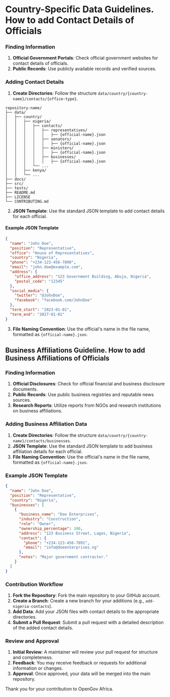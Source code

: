 # Country-Specific Data Guidelines. How to add Contact Details of Officials

### Finding Information
1. **Official Government Portals**: Check official government websites for contact details of officials.
2. **Public Records**: Use publicly available records and verified sources.

### Adding Contact Details
1. **Create Directories**: Follow the structure `data/country/{country-name}/contacts/{office-type}`.
```plaintext
repository-name/
├── data/
│   ├── country/
│   │   ├── nigeria/
│   │   │   ├── contacts/
│   │   │   │   ├── representatives/
│   │   │   │   │   ├── {official-name}.json
│   │   │   │   ├── senators/
│   │   │   │   │   ├── {official-name}.json
│   │   │   │   ├── ministers/
│   │   │   │   │   ├── {official-name}.json
│   │   │   │   ├── businesses/
│   │   │   │   │   ├── {official-name}.json
│   │   │   └── ...
│   │   ├── kenya/
│   │   └── ...
├── docs/
├── src/
├── tests/
├── README.md
├── LICENSE
└── CONTRIBUTING.md
```
2. **JSON Template**: Use the standard JSON template to add contact details for each official.

#### Example JSON Template
```json
{
  "name": "John Doe",
  "position": "Representative",
  "office": "House of Representatives",
  "country": "Nigeria",
  "phone": "+234-123-456-7890",
  "email": "john.doe@example.com",
  "address": {
    "office_address": "123 Government Building, Abuja, Nigeria",
    "postal_code": "12345"
  },
  "social_media": {
    "twitter": "@JohnDoe",
    "facebook": "facebook.com/JohnDoe"
  },
  "term_start": "2023-01-01",
  "term_end": "2027-01-01"
}
```
3. **File Naming Convention**: Use the official's name in the file name, formatted as `{official-name}.json`.

## Business Affiliations Guideline. How to add Business Affiliations of Officials

### Finding Information
1. **Official Disclosures**: Check for official financial and business disclosure documents.
2. **Public Records**: Use public business registries and reputable news sources.
3. **Research Reports**: Utilize reports from NGOs and research institutions on business affiliations.

### Adding Business Affiliation Data
1. **Create Directories**: Follow the structure `data/country/{country-name}/contacts/businesses`.
2. **JSON Template**: Use the standard JSON template to add business affiliation details for each official.
3. **File Naming Convention**: Use the official's name in the file name, formatted as `{official-name}.json`.

### Example JSON Template
```json
{
  "name": "John Doe",
  "position": "Representative",
  "country": "Nigeria",
  "businesses": [
    {
      "business_name": "Doe Enterprises",
      "industry": "Construction",
      "role": "Owner",
      "ownership_percentage": 100,
      "address": "123 Business Street, Lagos, Nigeria",
      "contact": {
        "phone": "+234-123-456-7891",
        "email": "info@doeenterprises.ng"
      },
      "notes": "Major government contractor."
    }
  ]
}
```

### Contribution Workflow
1. **Fork the Repository**: Fork the main repository to your GitHub account.
2. **Create a Branch**: Create a new branch for your additions (e.g., `add-nigeria-contacts`).
3. **Add Data**: Add your JSON files with contact details to the appropriate directories.
4. **Submit a Pull Request**: Submit a pull request with a detailed description of the added contact details.

### Review and Approval
1. **Initial Review**: A maintainer will review your pull request for structure and completeness.
2. **Feedback**: You may receive feedback or requests for additional information or changes.
3. **Approval**: Once approved, your data will be merged into the main repository.

Thank you for your contribution to OpenGov Africa.
